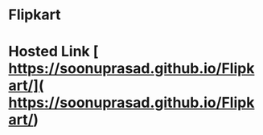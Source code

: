 # Flipkart

# Hosted Link [ https://soonuprasad.github.io/Flipkart/]( https://soonuprasad.github.io/Flipkart/)
